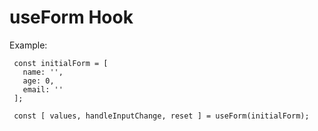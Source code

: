 # useForm Hook

Example:
```
 const initialForm = [
   name: '',
   age: 0,
   email: ''
 ];
 
 const [ values, handleInputChange, reset ] = useForm(initialForm); 
```
